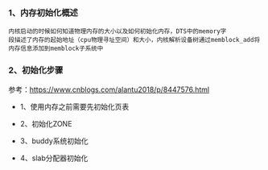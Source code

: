 ### 1、内存初始化概述  
```
内核启动的时候如何知道物理内存的大小以及如何初始化内存，DTS中的memory字
段描述了内存的起始地址（cpu物理寻址空间）和大小，内核解析设备树通过memblock_add将内存信息添加到memblock子系统中  
```

### 2、初始化步骤  
参考：https://www.cnblogs.com/alantu2018/p/8447576.html  

- 1、使用内存之前需要先初始化页表  

- 2、初始化ZONE  

- 3、buddy系统初始化  

- 4、slab分配器初始化  

